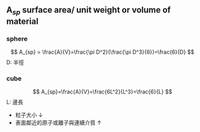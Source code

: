 ## A$_{sp}$ surface area/ unit weight or volume of material
### sphere
$$
A_{sp} = \frac{A}{V}=\frac{\pi D^2}{\frac{\pi D^3}{6}}=\frac{6}{D}
$$
D: 半徑
### cube
$$
A_{sp}=\frac{A}{V}=\frac{6L^2}{L^3}=\frac{6}{L}
$$
L: 邊長
- 粒子大小 $\downarrow$ 
- 表面鄰近的原子或離子與連續介質 $\uparrow$